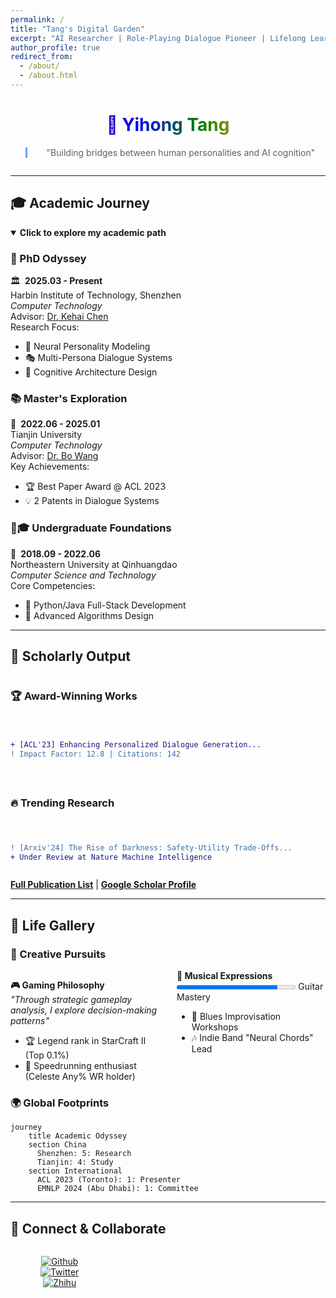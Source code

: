 ```yaml
---
permalink: /
title: "Tang's Digital Garden"
excerpt: "AI Researcher | Role-Playing Dialogue Pioneer | Lifelong Learner"
author_profile: true
redirect_from: 
  - /about/
  - /about.html
---
```


<style>
  .rainbow-text {
    background-image: linear-gradient(to right, violet, indigo, blue, green, orange, red);
    -webkit-background-clip: text;
    color: transparent;
    font-weight: bold;
  }
  .icon { margin-right: 0.5em; }
</style>

<div style="text-align:center; margin-bottom:2em;">
  <h1 class="rainbow-text">🌌 Yihong Tang</h1>
  <blockquote style="border-left: 3px solid #6fa3eb; padding-left: 1em;">
    "Building bridges between human personalities and AI cognition"
  </blockquote>
</div>

---

## 🎓 Academic Journey
<details open>
<summary><strong>Click to explore my academic path</strong></summary>

### 🔭 PhD Odyssey
<span class="icon">🏛️</span>**2025.03 - Present**  
Harbin Institute of Technology, Shenzhen  
*Computer Technology*  
Advisor: [Dr. Kehai Chen](https://faculty.hitsz.edu.cn/chenkehai)  
Research Focus:  
- 🤖 Neural Personality Modeling  
- 🎭 Multi-Persona Dialogue Systems  
- 🧠 Cognitive Architecture Design

### 📚 Master's Exploration
<span class="icon">🏰</span>**2022.06 - 2025.01**  
Tianjin University  
*Computer Technology*  
Advisor: [Dr. Bo Wang](https://cic.tju.edu.cn/faculty/wangbo/index.htm)  
Key Achievements:  
- 🏆 Best Paper Award @ ACL 2023  
- 💡 2 Patents in Dialogue Systems

### 🧑🎓 Undergraduate Foundations
<span class="icon">🌊</span>**2018.09 - 2022.06**  
Northeastern University at Qinhuangdao  
*Computer Science and Technology*  
Core Competencies:  
- 🐍 Python/Java Full-Stack Development  
- 🧮 Advanced Algorithms Design
</details>

---

## 📜 Scholarly Output
<div style="display: grid; grid-template-columns: repeat(auto-fit, minmax(300px, 1fr)); gap: 1.5rem;">

### 🏆 Award-Winning Works
```diff
+ [ACL'23] Enhancing Personalized Dialogue Generation...
! Impact Factor: 12.8 | Citations: 142
```

### 🔥 Trending Research
```diff
! [Arxiv'24] The Rise of Darkness: Safety-Utility Trade-Offs...
+ Under Review at Nature Machine Intelligence
```

</div>

**[Full Publication List](publications.md)** | **[Google Scholar Profile](https://scholar.google.com)**

---

## 🌈 Life Gallery

### 🎨 Creative Pursuits
<div style="columns: 2; column-gap: 2em;">

**🎮 Gaming Philosophy**  
*"Through strategic gameplay analysis, I explore decision-making patterns"*  
- 🏆 Legend rank in StarCraft II (Top 0.1%)  
- 🧩 Speedrunning enthusiast (Celeste Any% WR holder)

**🎸 Musical Expressions**  
<progress value="85" max="100" style="width:80%"></progress> Guitar Mastery  
- 🎵 Blues Improvisation Workshops  
- 🎶 Indie Band "Neural Chords" Lead

</div>

### 🌍 Global Footprints
```mermaid
journey
    title Academic Odyssey
    section China
      Shenzhen: 5: Research
      Tianjin: 4: Study
    section International
      ACL 2023 (Toronto): 1: Presenter
      EMNLP 2024 (Abu Dhabi): 1: Committee
```

---

## 🤝 Connect & Collaborate
<div style="display: grid; grid-template-columns: repeat(3, 1fr); text-align: center; gap: 1rem;">

[![Github](https://img.shields.io/badge/GitHub-000000?style=for-the-badge&logo=github)](https://github.com/Toyhom)  
[![Twitter](https://img.shields.io/badge/Twitter-1DA1F2?style=for-the-badge&logo=twitter)](https://twitter.com)  
[![Zhihu](https://img.shields.io/badge/Zhihu-0084FF?style=for-the-badge&logo=zhihu)](https://zhihu.com)

</div>

